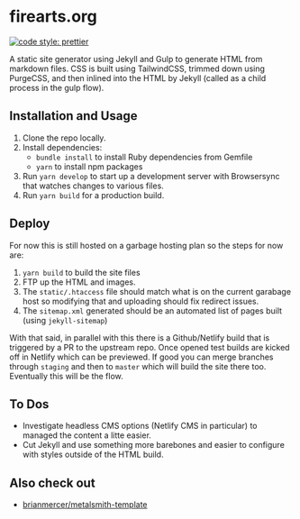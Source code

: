 # firearts.org

[![code style: prettier](https://img.shields.io/badge/code_style-prettier-ff69b4.svg?style=flat-square)](https://github.com/prettier/prettier)

A static site generator using Jekyll and Gulp to generate HTML from markdown files. CSS is built using TailwindCSS, trimmed down using PurgeCSS, and then inlined into the HTML by Jekyll (called as a child process in the gulp flow).

## Installation and Usage

1. Clone the repo locally.
1. Install dependencies:
   - `bundle install` to install Ruby dependencies from Gemfile
   - `yarn` to install npm packages
1. Run `yarn develop` to start up a development server with Browsersync that watches changes to various files.
1. Run `yarn build` for a production build.

## Deploy

For now this is still hosted on a garbage hosting plan so the steps for now are:

1. `yarn build` to build the site files
1. FTP up the HTML and images.
1. The `static/.htaccess` file should match what is on the current garabage host so modifying that and uploading should fix redirect issues.
1. The `sitemap.xml` generated should be an automated list of pages built (using `jekyll-sitemap`)

With that said, in parallel with this there is a Github/Netlify build that is triggered by a PR to the upstream repo. Once opened test builds are kicked off in Netlify which can be previewed. If good you can merge branches through `staging` and then to `master` which will build the site there too. Eventually this will be the flow.

## To Dos

- Investigate headless CMS options (Netlify CMS in particular) to managed the content a litte easier.
- Cut Jekyll and use something more barebones and easier to configure with styles outside of the HTML build.

## Also check out

- [brianmercer/metalsmith-template](https://github.com/brianmercer/metalsmith-template)
